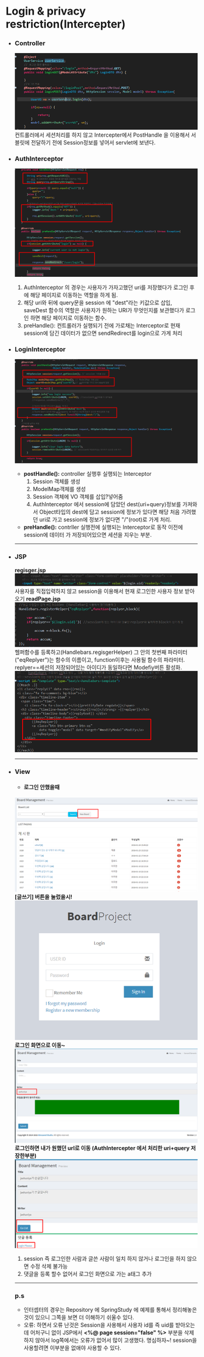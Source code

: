 Login &
privacy restriction(Intercepter)
===

* ### Controller
  ![controller](./img/usercontroller.png)
  컨트롤러에서 세션처리를 하지 않고  Intercepter에서 PostHandle 을 이용해서 서블릿에 전달하기 전에 Session정보를 넣어서 servlet에 보낸다.
* ### AuthInterceptor
  ![login](./img/authinter.png)
    1. AuthInterceptor 의 경우는 사용자가 가자고했던 uri를 저장했다가 로그인 후에 해당 페이지로 이동하는 역할을 하게 됨.
    2. 해당 uri와 뒤에 query문을 session 에 "dest"라는 키값으로 삽입,  
    saveDest 함수의 역할은 사용자가 원하는 URI가 무엇인지를 보관했다가 로그인 하면 해당 페이지로 이동하는 함수.
    3. preHandle(): 컨트롤러가 실행되기 전에 가로채는 Interceptor로 현재 session에 담긴 데이터가 없으면 sendRedirect를 login으로 가게 처리
* ### LoginInterceptor
  ![login](./img/logininter.png)
  * **postHandle():** controller 실행후 실행되는 Interceptor
    1. Session 객체를 생성
    2. ModelMap객체를 생성
    3. Session 객체에 VO 객체를 삽입?넣어줌
    4. AuthInterceptor 에서 session에 담았던 dest(uri+query)정보를 가져와서 Object타입의 dest에 담고 session에 정보가 있다면 해당 처음 가려했던 uri로 가고 session에 정보가 없다면 "/"(root)로 가게 처리.
  * **preHandle():** contrller 실행전에 실행되는 Interceptor로 동작 이전에 session에 데이터 가 저장되어있으면 세션을 지우는 부분.
  ---
* ### JSP
  **regisger.jsp**
  ![register](./img/registersession.png)
    사용자를 직접입력하지 않고 session을 이용해서 현재 로그인한 사용자 정보 받아오기
  **readPage.jsp**
  ![readpage](./img/수정1.png)
  헬퍼함수를 등록하고(Handlebars.regisgerHelper) 그 안의 첫번째 파라미터("eqReplyer")는 함수의 이름이고, function이후는 사용될 함수의 파라미터.
  replyer==세션의 저장되어있는 아이디가 동일하다면 Modefiy버튼 활성화.
  ![readpage](./img/수정2.png)

  ---
* ### View
  * #### 로그인 안했을때
  ![logno](./img/로그인안했을때1.png)
  **[글쓰기] 버튼을 눌렀을시!**
  ![logno](./img/로그인으로이동.png)
  **로그인 화면으로 이동~**
  ![logno](./img/글쓰기하면으로이동.png)
  **로그인하면 내가 원했던 url로 이동 (AuthIntercepter 에서 처리한 uri+query 저장한부분)**
  ![log](./img/로그인안했을때2.png)
  1. session 즉 로그인한 사람과 글쓴 사람이 일치 하지 않거나 로그인을 하지 않으면  수정 삭제 불가능
  2. 댓글을 등록 할수 없어서 로그인 화면으로 가는 a태그 추가
  ---

  ### p.s
    * 인터셉터의 경우는 Repository 에 SpringStudy 에 예제를 통해서 정리해놓은것이 있으니 그쪽을 보면 더 이해하기 쉬울수 있다.
    * 오류: 하면서 오류 난것은 Session을 사용해서 사용자 id를 즉 uid를 받아오는데 어처구니 없이 JSP에서 **<%@ page session="false" %>** 부분을 삭제 하지 않아서 log쪽에서는 오류가 없어서 많이 고생했다. 명심하자~! session을 사용할려면 이부분을 없애야 사용할 수 있다.
